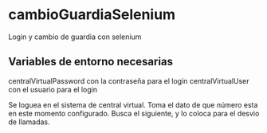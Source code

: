 # cambioGuardiaSelenium
Login y cambio de guardia con selenium

## Variables de entorno necesarias

centralVirtualPassword     con la contraseña para el login
centralVirtualUser         con el usuario para el login

Se loguea en el sistema de central virtual.
Toma el dato de  que número esta en este momento configurado.
Busca el siguiente, y lo coloca para el desvio de llamadas.
